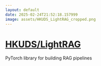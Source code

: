 ```yaml
---
layout: default
date: 2025-02-24T21:52:18.157999
image: assets/HKUDS_LightRAG_cropped.png
---
```


# [HKUDS/LightRAG](https://github.com/HKUDS/LightRAG)

PyTorch library for building RAG pipelines
